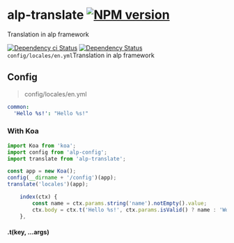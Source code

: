 # alp-translate [![NPM version][npm-image]][npm-url]

Translation in alp framework

[![Dependency ci Status][dependencyci-image]][dependencyci-url]
[![Dependency Status][daviddm-image]][daviddm-url]
`config/locales/en.yml`Translation in alp framework

## Config

> config/locales/en.yml

```yaml
common:
  'Hello %s!': "Hello %s!"

```

### With Koa

```js
import Koa from 'koa';
import config from 'alp-config';
import translate from 'alp-translate';

const app = new Koa();
config(__dirname + '/config')(app);
translate('locales')(app);
```

```js
    index(ctx) {
        const name = ctx.params.string('name').notEmpty().value;
        ctx.body = ctx.t('Hello %s!', ctx.params.isValid() ? name : 'World');
    },
```

#### .t(key, ...args)

[npm-image]: https://img.shields.io/npm/v/alp-translate.svg?style=flat-square
[npm-url]: https://npmjs.org/package/alp-translate
[daviddm-image]: https://david-dm.org/alpjs/alp-translate.svg?style=flat-square
[daviddm-url]: https://david-dm.org/alpjs/alp-translate
[dependencyci-image]: https://dependencyci.com/github/alpjs/alp-translate/badge?style=flat-square
[dependencyci-url]: https://dependencyci.com/github/alpjs/alp-translate
